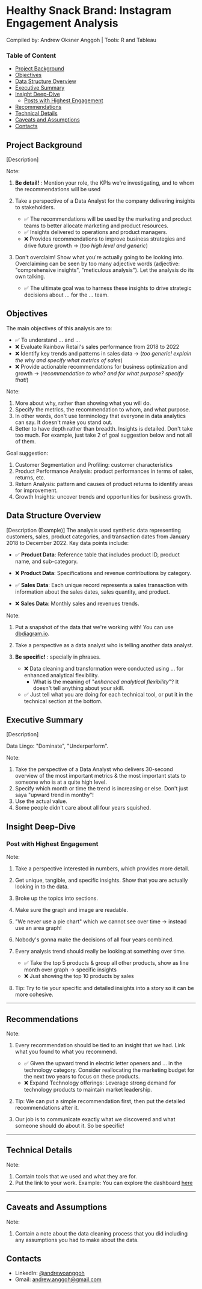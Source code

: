 # Healthy Snack Brand: Instagram Engagement Analysis
Compiled by: Andrew Oksner Anggoh | Tools: R and Tableau

### Table of Content

- [Project Background](#project-background)
- [Objectives](#objectives)
- [Data Structure Overview](#data-structure-overview)
- [Executive Summary](#executive-summary)
- [Insight Deep-Dive](#insight-deep-dive)
   - [Posts with Highest Engagement](#post-with-highest-engagement)
- [Recommendations](#recommendations)
- [Technical Details](#technical-details)
- [Caveats and Assumptions](#caveats-and-assumptions)
- [Contacts](#contacts)


## Project Background

[Description]

Note:

1. **Be detail!** : Mention your role, the KPIs we're investigating, and to whom the recommendations will be used
2. Take a perspective of a Data Analyst for the company delivering insights to stakeholders.
   
   - ✅ The recommendations will be used by the marketing and product teams to better allocate marketing and product resources.
   - ✅ Insights delivered to operations and product managers.
   - ❌ Provides recommendations to improve business strategies and drive future growth -> (*too high level and generic*) 

3. Don't overclaim! Show what you're actually going to be looking into. Overclaiming can be seen by too many adjective words (adjective: "comprehensive insights", "meticulous analysis"). Let the analysis do its own talking.

   - ✅ The ultimate goal was to harness these insights to drive strategic decisions about ... for the ... team.

## Objectives

The main objectives of this analysis are to:
  - ✅ To understand ... and ...
  - ❌ Evaluate Rainbow Retail's sales performance from 2018 to 2022
  - ❌ Identify key trends and patterns in sales data -> (*too generic! explain the why and specify what metrics of sales*)
  - ❌ Provide actionable recommendations for business optimization and growth -> (*recommendation to who? and for what purpose? specify that!*)

Note:

1. More about why, rather than showing what you will do.
2. Specify the metrics, the recommendation to whom, and what purpose.
3. In other words, don't use terminology that everyone in data analytics can say. It doesn't make you stand out.
4. Better to have depth rather than breadth. Insights is detailed. Don't take too much. For example, just take 2 of goal suggestion below and not all of them.

Goal suggestion:

1. Customer Segmentation and Profiling: customer characteristics
2. Product Performance Analysis: product performances in terms of sales, returns, etc.
3. Return Analysis: pattern and causes of product returns to identify areas for improvement.
4. Growth Insights: uncover trends and opportunities for business growth.


## Data Structure Overview

[Description (Example)] The analysis used synthetic data representing customers, sales, product categories, and transaction dates from January 2018 to December 2022. Key data points include:

- ✅ **Product Data**: Reference table that includes product ID, product name, and sub-category.
- ❌ **Product Data**: Specifications and revenue contributions by category.

- ✅ **Sales Data**: Each unique record represents a sales transaction with information about the sales dates, sales quantity, and product.
- ❌ **Sales Data**: Monthly sales and revenues trends.

Note:

1. Put a snapshot of the data that we're working with! You can use [dbdiagram.io](https://dbdiagram.io/home).
2. Take a perspective as a data analyst who is telling another data analyst.
3. **Be specific!** : specially in phrases.

   - ❌ Data cleaning and transformation were conducted using ... for enhanced analytical flexibility.
     - What is the meaning of "*enhanced analytical flexibility*"? It doesn't tell anything about your skill.
   - ✅ Just tell what you are doing for each technical tool, or put it in the technical section at the bottom.


## Executive Summary

[Description]

Data Lingo: "Dominate", "Underperform".

Note:

1. Take the perspective of a Data Analyst who delivers 30-second overview of the most important metrics & the most important stats to someone who is at a quite high level.
2. Specify which month or time the trend is increasing or else. Don't just saya "upward trend in monthy"!
3. Use the actual value.
4. Some people didn't care about all four years squished.


## Insight Deep-Dive

### Post with Highest Engagement

Note:

1. Take a perspective interested in numbers, which provides more detail.
2. Get unique, tangible, and specific insights. Show that you are actually looking in to the data.
3. Broke up the topics into sections.
4. Make sure the graph and image are readable.
5. "We never use a pie chart" which we cannot see over time -> instead use an area graph!
6. Nobody's gonna make the decisions of all four years combined.
7. Every analysis trend should really be looking at something over time.

   - ✅ Take the top 5 products & group all other products, show as line month over graph -> specific insights
   - ❌ Just showing the top 10 products by sales

8. Tip: Try to tie your specific and detailed insights into a story so it can be more cohesive.
---
## Recommendations

Note:

1. Every recommendation should be tied to an insight that we had. Link what you found to what you recommend.

   - ✅ Given the upward trend in electric letter openers and ... in the technology category. Consider reallocating the marketing budget for the next two years to focus on these products.
   - ❌ Expand Technology offerings: Leverage strong demand for technology products to maintain market leadership.
2. Tip: We can put a simple recommendation first, then put the detailed recommendations after it.
3. Our job is to communicate exactly what we discovered and what someone should do about it. So be specific!
  
---
## Technical Details

Note:

1. Contain tools that we used and what they are for.
2. Put the link to your work. Example: You can explore the dashboard [here](link)

---
## Caveats and Assumptions

Note:

1. Contain a note about the data cleaning process that you did including any assumptions you had to make about the data.

## Contacts

- LinkedIn: [@andrewoanggoh](https://www.linkedin.com/in/andrewoanggoh/)
- Gmail: andrew.anggoh@gmail.com
